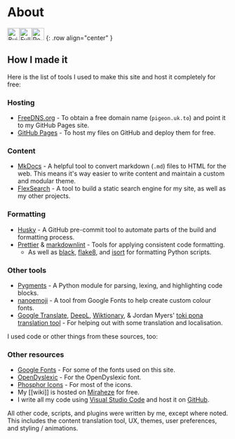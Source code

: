 # About

<img height="28px" src="https://img.shields.io/badge/Built_With-🤍-fe7d37?style=for-the-badge&labelColor=hsla(220%2C40%25%2C50%25%2C15%25)" alt="Built With 🧡" /><img height="28px" src="https://img.shields.io/badge/Full_of-🌈-FFA427?style=for-the-badge&labelColor=hsla(220%2C40%25%2C50%25%2C15%25)" alt="Full of 🌈" /><img height="28px" src="https://img.shields.io/badge/Powered_by-🥛-77CC11?style=for-the-badge&labelColor=hsla(220%2C40%25%2C50%25%2C15%25)" alt="Powered by 🥛" />
{: .row align="center" }

## How I made it

Here is the list of tools I used to make this site and host it completely for free:

### Hosting

* [FreeDNS.org](https://freedns.org) - To obtain a free domain name (`pigeon.uk.to`) and point it to my GitHub Pages site.
* [GitHub Pages](https://pages.github.com) - To host my files on GitHub and deploy them for free.

### Content

* [MkDocs](https://mkdocs.org) - A helpful tool to convert markdown (`.md`) files to HTML for the web. This means it's way easier to write content and maintain a custom and modular theme.
* [FlexSearch](https://github.com/nextapps-de/flexsearch) - A tool to build a static search engine for my site, as well as my other projects.

### Formatting

* [Husky](https://typicode.github.io/husky/) - A GitHub pre-commit tool to automate parts of the build and formatting process.
* [Prettier](https://prettier.io/) & [markdownlint](https://github.com/DavidAnson/markdownlint) - Tools for applying consistent code formatting.
  * As well as [black](https://github.com/psf/black), [flake8](https://github.com/PyCQA/flake8), and [isort](https://github.com/pycqa/isort/) for formatting Python scripts.

### Other tools

* [Pygments](https://pygments.org/) - A Python module for parsing, lexing, and highlighting code blocks.
* [nanoemoji](https://github.com/googlefonts/nanoemoji) - A tool from Google Fonts to help create custom colour fonts.
* [Google Translate](https://translate.google.com), [DeepL](https://www.deepl.com/translator), [Wiktionary](https://en.wiktionary.org), & Jordan Myers' [toki pona translation tool](https://huggingface.co/spaces/Jayyydyyy/english-tokipona-translator) - For helping out with some translation and localisation.

I used code or other things from these sources, too:

### Other resources

* [Google Fonts](https://fonts.google.com) - For some of the fonts used on this site.
* [OpenDyslexic](https://opendyslexic.org/) - For the OpenDyslexic font.
* [Phosphor Icons](https://phosphoricons.com/) - For most of the icons.
* My [[wiki]] is hosted on [Miraheze](https://miraheze.org/) for free.
* I write all my code using [Visual Studio Code](https://code.visualstudio.com/) and host it on [GitHub](https://github.com).

All other code, scripts, and plugins were written by me, except where noted. This includes the content translation tool, UX, themes, user preferences, and styling / animations.
